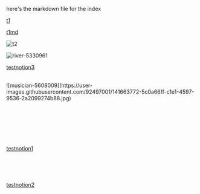here's the markdown file for the index


[t1](Test1)


[t1md](Test1.md)

![t2](Test2)


![river-5330961](https://user-images.githubusercontent.com/92497001/141663764-9804d50b-e840-4037-85a5-5f7a03f22246.jpg)



[testnotion3](testnotion3export/testnotion3%206ed2313897c9435d8d99a18da5a422e3)





<br/>
![musician-5608009](https://user-images.githubusercontent.com/92497001/141663772-5c0a66ff-c1e1-4597-9536-2a2099274b88.jpg)
  
<br/>
<br/>
<br/>
<br/>
<br/>
<br/>
<br/>


[testnotion1](testnotion1%2095d95d352cbe4030830a72a5766afd06)





<br/>
<br/>
<br/>



[testnotion2](testnotion1%2095d95d352cbe4030830a72a5766afd06/testnotion2%2021f2d3100d744439a589eb1578e616be.md)



<br/>
<br/>
<br/>
<br/>
